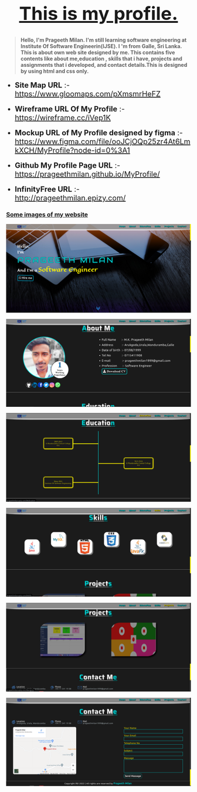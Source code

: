 <h1 style="text-align: center; font-size: 50px"><u>This is my profile.</u></h1>

> #### Hello, I'm Prageeth Milan. I'm still learning software engineering at Institute Of Software Engineerin(IJSE). I 'm from Galle, Sri Lanka. This is about own web site designed by me. This contains five contents like about me,education , skills that i have, projects and assignments that i developed, and contact details.This is designed by using html and css only.


<ul>
<li style="font-size: 20px"><b>Site Map URL</b> :- <a href="https://www.gloomaps.com/pXmsmrHeFZ" target="_blank">https://www.gloomaps.com/pXmsmrHeFZ</a></li>
<br>
<li style="font-size: 20px"><b>Wireframe URL Of My Profile</b> :- <a href="https://wireframe.cc/iVep1K" target="_blank">https://wireframe.cc/iVep1K</a></li>
<br>
<li style="font-size: 20px"><b>Mockup URL of My Profile designed by figma</b> :- <a href="https://www.figma.com/file/ooJCjOQp25zr4At6LmkXCH/MyProfile?node-id=0%3A1" target="_blank">https://www.figma.com/file/ooJCjOQp25zr4At6LmkXCH/MyProfile?node-id=0%3A1</a></li>
<br>
<li style="font-size: 20px"><b>Github My Profile Page URL</b> :- <a href="https://prageethmilan.github.io/MyProfile/" target="_blank">https://prageethmilan.github.io/MyProfile/</a></li>
<br>
<li style="font-size: 20px"><b>InfinityFree URL</b> :- <a href="http://prageethmilan.epizy.com/" target="_blank">http://prageethmilan.epizy.com/</a></li>
</ul>

<h3><u><b>Some images of my website</b></u></h3>

![image of Home Page](assets/images/ss001.png)

![image of About Page](assets/images/ss002.png)

![image of Education Page](assets/images/ss003.png)

![image of Skill Page](assets/images/ss004.png)

![image of Project Page](assets/images/ss005.png)

![image of Contact Page](assets/images/ss006.png)

